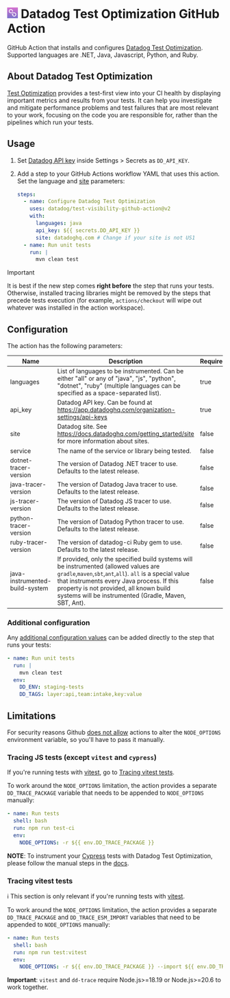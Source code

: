 # <img height="25" src="logos/test_visibility_logo.png" /> Datadog Test Optimization GitHub Action

GitHub Action that installs and configures [Datadog Test Optimization](https://docs.datadoghq.com/tests/).
Supported languages are .NET, Java, Javascript, Python, and Ruby.

## About Datadog Test Optimization

[Test Optimization](https://docs.datadoghq.com/tests/) provides a test-first view into your CI health by displaying important metrics and results from your tests.
It can help you investigate and mitigate performance problems and test failures that are most relevant to your work, focusing on the code you are responsible for, rather than the pipelines which run your tests.

## Usage

1. Set [Datadog API key](https://app.datadoghq.com/organization-settings/api-keys) inside Settings > Secrets as `DD_API_KEY`.
2. Add a step to your GitHub Actions workflow YAML that uses this action. Set the language and [site](https://docs.datadoghq.com/getting_started/site/) parameters:

   ```yaml
   steps:
     - name: Configure Datadog Test Optimization
       uses: datadog/test-visibility-github-action@v2
       with:
         languages: java
         api_key: ${{ secrets.DD_API_KEY }}
         site: datadoghq.com # Change if your site is not US1
     - name: Run unit tests
       run: |
         mvn clean test
   ```

> [!IMPORTANT]
> It is best if the new step comes **right before** the step that runs your tests.
> Otherwise, installed tracing libraries might be removed by the steps that precede tests execution
> (for example, `actions/checkout` will wipe out whatever was installed in the action workspace).

## Configuration

The action has the following parameters:

| Name                           | Description                                                                                                                                                                                                                                                                                         | Required | Default       |
| ------------------------------ | --------------------------------------------------------------------------------------------------------------------------------------------------------------------------------------------------------------------------------------------------------------------------------------------------- | -------- | ------------- |
| languages                      | List of languages to be instrumented. Can be either "all" or any of "java", "js", "python", "dotnet", "ruby" (multiple languages can be specified as a space-separated list).                                                                                                                       | true     |               |
| api_key                        | Datadog API key. Can be found at https://app.datadoghq.com/organization-settings/api-keys                                                                                                                                                                                                           | true     |               |
| site                           | Datadog site. See https://docs.datadoghq.com/getting_started/site for more information about sites.                                                                                                                                                                                                 | false    | datadoghq.com |
| service                        | The name of the service or library being tested.                                                                                                                                                                                                                                                    | false    |               |
| dotnet-tracer-version          | The version of Datadog .NET tracer to use. Defaults to the latest release.                                                                                                                                                                                                                          | false    |               |
| java-tracer-version            | The version of Datadog Java tracer to use. Defaults to the latest release.                                                                                                                                                                                                                          | false    |               |
| js-tracer-version              | The version of Datadog JS tracer to use. Defaults to the latest release.                                                                                                                                                                                                                            | false    |               |
| python-tracer-version          | The version of Datadog Python tracer to use. Defaults to the latest release.                                                                                                                                                                                                                        | false    |               |
| ruby-tracer-version            | The version of datadog-ci Ruby gem to use. Defaults to the latest release.                                                                                                                                                                                                                          | false    |               |
| java-instrumented-build-system | If provided, only the specified build systems will be instrumented (allowed values are `gradle`,`maven`,`sbt`,`ant`,`all`). `all` is a special value that instruments every Java process. If this property is not provided, all known build systems will be instrumented (Gradle, Maven, SBT, Ant). | false    |               |

### Additional configuration

Any [additional configuration values](https://docs.datadoghq.com/tracing/trace_collection/library_config/) can be added directly to the step that runs your tests:

```yaml
- name: Run unit tests
  run: |
    mvn clean test
  env:
    DD_ENV: staging-tests
    DD_TAGS: layer:api,team:intake,key:value
```

## Limitations

For security reasons Github [does not allow](https://github.blog/changelog/2023-10-05-github-actions-node_options-is-now-restricted-from-github_env/) actions to alter the `NODE_OPTIONS` environment variable, so you'll have to pass it manually.

### Tracing JS tests (except `vitest` and `cypress`)

If you're running tests with [vitest](https://github.com/vitest-dev/vitest), go to [Tracing vitest tests](#tracing-vitest-tests).

To work around the `NODE_OPTIONS` limitation, the action provides a separate `DD_TRACE_PACKAGE` variable that needs to be appended to `NODE_OPTIONS` manually:

```yaml
- name: Run tests
  shell: bash
  run: npm run test-ci
  env:
    NODE_OPTIONS: -r ${{ env.DD_TRACE_PACKAGE }}
```

**NOTE**: To instrument your [Cypress](https://www.cypress.io/) tests with Datadog Test Optimization, please follow the manual steps in the [docs](https://docs.datadoghq.com/tests/setup/javascript/?tab=cypress).

### Tracing vitest tests

ℹ️ This section is only relevant if you're running tests with [vitest](https://github.com/vitest-dev/vitest).

To work around the `NODE_OPTIONS` limitation, the action provides a separate `DD_TRACE_PACKAGE` and `DD_TRACE_ESM_IMPORT` variables that need to be appended to `NODE_OPTIONS` manually:

```yaml
- name: Run tests
  shell: bash
  run: npm run test:vitest
  env:
    NODE_OPTIONS: -r ${{ env.DD_TRACE_PACKAGE }} --import ${{ env.DD_TRACE_ESM_IMPORT }}
```

**Important**: `vitest` and `dd-trace` require Node.js>=18.19 or Node.js>=20.6 to work together.
